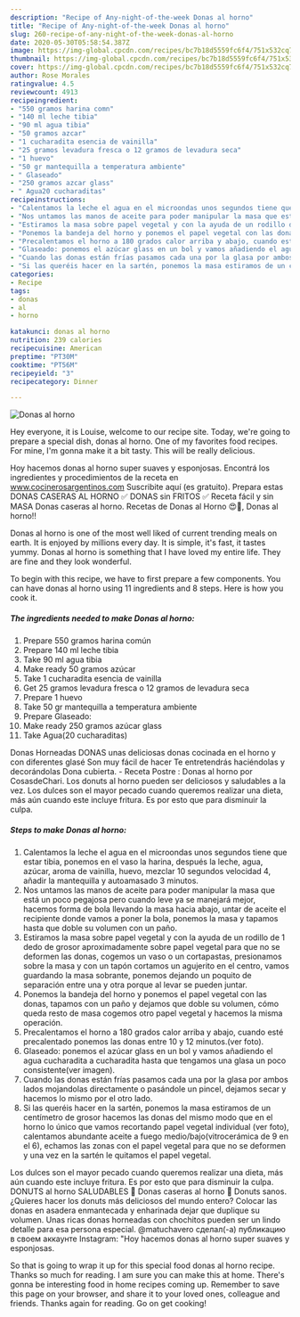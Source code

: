 ```yaml
---
description: "Recipe of Any-night-of-the-week Donas al horno"
title: "Recipe of Any-night-of-the-week Donas al horno"
slug: 260-recipe-of-any-night-of-the-week-donas-al-horno
date: 2020-05-30T05:58:54.387Z
image: https://img-global.cpcdn.com/recipes/bc7b18d5559fc6f4/751x532cq70/donas-al-horno-foto-principal.jpg
thumbnail: https://img-global.cpcdn.com/recipes/bc7b18d5559fc6f4/751x532cq70/donas-al-horno-foto-principal.jpg
cover: https://img-global.cpcdn.com/recipes/bc7b18d5559fc6f4/751x532cq70/donas-al-horno-foto-principal.jpg
author: Rose Morales
ratingvalue: 4.5
reviewcount: 4913
recipeingredient:
- "550 gramos harina comn"
- "140 ml leche tibia"
- "90 ml agua tibia"
- "50 gramos azcar"
- "1 cucharadita esencia de vainilla"
- "25 gramos levadura fresca o 12 gramos de levadura seca"
- "1 huevo"
- "50 gr mantequilla a temperatura ambiente"
- " Glaseado"
- "250 gramos azcar glass"
- " Agua20 cucharaditas"
recipeinstructions:
- "Calentamos la leche el agua en el microondas unos segundos tiene que estar tibia, ponemos en el vaso la harina, después la leche, agua, azúcar, aroma de vainilla, huevo, mezclar 10 segundos velocidad 4, añadir la mantequilla y autoamasado 3 minutos."
- "Nos untamos las manos de aceite para poder manipular la masa que está un poco pegajosa pero cuando leve ya se manejará mejor, hacemos forma de bola llevando la masa hacia abajo, untar de aceite el recipiente donde vamos a poner la bola, ponemos la masa y tapamos hasta que doble su volumen con un paño."
- "Estiramos la masa sobre papel vegetal y con la ayuda de un rodillo de 1 dedo de grosor aproximadamente sobre papel vegetal para que no se deformen las donas, cogemos un vaso o un cortapastas, presionamos sobre la masa y con un tapón cortamos un agujerito en el centro, vamos guardando la masa sobrante, ponemos dejando un poquito de separación entre una y otra porque al levar se pueden juntar."
- "Ponemos la bandeja del horno y ponemos el papel vegetal con las donas, tapamos con un paño y dejamos que doble su volumen, cómo queda resto de masa cogemos otro papel vegetal y hacemos la misma operación."
- "Precalentamos el horno a 180 grados calor arriba y abajo, cuando esté precalentado ponemos las donas entre 10 y 12 minutos.(ver foto)."
- "Glaseado: ponemos el azúcar glass en un bol y vamos añadiendo el agua cucharadita a cucharadita hasta que tengamos una glasa un poco consistente(ver imagen)."
- "Cuando las donas están frías pasamos cada una por la glasa por ambos lados mojandolas directamente o pasándole un pincel, dejamos secar y hacemos lo mismo por el otro lado."
- "Si las queréis hacer en la sartén, ponemos la masa estiramos de un centímetro de grosor hacemos las donas del mismo modo que en el horno lo único que vamos recortando papel vegetal individual (ver foto), calentamos abundante aceite a fuego medio/bajo(vitrocerámica de 9 en el 6), echamos las zonas con el papel vegetal para que no se deformen y una vez en la sartén le quitamos el papel vegetal."
categories:
- Recipe
tags:
- donas
- al
- horno

katakunci: donas al horno 
nutrition: 239 calories
recipecuisine: American
preptime: "PT30M"
cooktime: "PT56M"
recipeyield: "3"
recipecategory: Dinner

---
```



![Donas al horno](https://img-global.cpcdn.com/recipes/bc7b18d5559fc6f4/751x532cq70/donas-al-horno-foto-principal.jpg)

Hey everyone, it is Louise, welcome to our recipe site. Today, we're going to prepare a special dish, donas al horno. One of my favorites food recipes. For mine, I'm gonna make it a bit tasty. This will be really delicious.

Hoy hacemos donas al horno super suaves y esponjosas. Encontrá los ingredientes y procedimientos de la receta en www.cocinerosargentinos.com Suscribite aquí (es gratuito). Prepara estas DONAS CASERAS AL HORNO ✅ DONAS sin FRITOS ✅ Receta fácil y sin MASA Donas caseras al horno. Recetas de Donas al Horno 😍🍩, Donas al horno!!

Donas al horno is one of the most well liked of current trending meals on earth. It is enjoyed by millions every day. It is simple, it's fast, it tastes yummy. Donas al horno is something that I have loved my entire life. They are fine and they look wonderful.


To begin with this recipe, we have to first prepare a few components. You can have donas al horno using 11 ingredients and 8 steps. Here is how you cook it.

<!--inarticleads1-->

##### The ingredients needed to make Donas al horno:

1. Prepare 550 gramos harina común
1. Prepare 140 ml leche tibia
1. Take 90 ml agua tibia
1. Make ready 50 gramos azúcar
1. Take 1 cucharadita esencia de vainilla
1. Get 25 gramos levadura fresca o 12 gramos de levadura seca
1. Prepare 1 huevo
1. Take 50 gr mantequilla a temperatura ambiente
1. Prepare  Glaseado:
1. Make ready 250 gramos azúcar glass
1. Take  Agua(20 cucharaditas)


Donas Horneadas DONAS unas deliciosas donas cocinada en el horno y con diferentes glasé Son muy fácil de hacer Te entretendrás haciéndolas y decorándolas Dona cubierta. - Receta Postre : Donas al horno por CosasdeChari. Los donuts al horno pueden ser deliciosos y saludables a la vez. Los dulces son el mayor pecado cuando queremos realizar una dieta, más aún cuando este incluye fritura. Es por esto que para disminuir la culpa. 

<!--inarticleads2-->

##### Steps to make Donas al horno:

1. Calentamos la leche el agua en el microondas unos segundos tiene que estar tibia, ponemos en el vaso la harina, después la leche, agua, azúcar, aroma de vainilla, huevo, mezclar 10 segundos velocidad 4, añadir la mantequilla y autoamasado 3 minutos.
1. Nos untamos las manos de aceite para poder manipular la masa que está un poco pegajosa pero cuando leve ya se manejará mejor, hacemos forma de bola llevando la masa hacia abajo, untar de aceite el recipiente donde vamos a poner la bola, ponemos la masa y tapamos hasta que doble su volumen con un paño.
1. Estiramos la masa sobre papel vegetal y con la ayuda de un rodillo de 1 dedo de grosor aproximadamente sobre papel vegetal para que no se deformen las donas, cogemos un vaso o un cortapastas, presionamos sobre la masa y con un tapón cortamos un agujerito en el centro, vamos guardando la masa sobrante, ponemos dejando un poquito de separación entre una y otra porque al levar se pueden juntar.
1. Ponemos la bandeja del horno y ponemos el papel vegetal con las donas, tapamos con un paño y dejamos que doble su volumen, cómo queda resto de masa cogemos otro papel vegetal y hacemos la misma operación.
1. Precalentamos el horno a 180 grados calor arriba y abajo, cuando esté precalentado ponemos las donas entre 10 y 12 minutos.(ver foto).
1. Glaseado: ponemos el azúcar glass en un bol y vamos añadiendo el agua cucharadita a cucharadita hasta que tengamos una glasa un poco consistente(ver imagen).
1. Cuando las donas están frías pasamos cada una por la glasa por ambos lados mojandolas directamente o pasándole un pincel, dejamos secar y hacemos lo mismo por el otro lado.
1. Si las queréis hacer en la sartén, ponemos la masa estiramos de un centímetro de grosor hacemos las donas del mismo modo que en el horno lo único que vamos recortando papel vegetal individual (ver foto), calentamos abundante aceite a fuego medio/bajo(vitrocerámica de 9 en el 6), echamos las zonas con el papel vegetal para que no se deformen y una vez en la sartén le quitamos el papel vegetal.


Los dulces son el mayor pecado cuando queremos realizar una dieta, más aún cuando este incluye fritura. Es por esto que para disminuir la culpa. DONUTS al horno SALUDABLES 🍩 Donas caseras al horno 🍩 Donuts sanos. ¿Quieres hacer los donuts más deliciosos del mundo entero? Colocar las donas en asadera enmantecada y enharinada dejar que duplique su volumen. Unas ricas donas horneadas con chochitos pueden ser un lindo detalle para esa persona especial. @matuchavero сделал(-а) публикацию в своем аккаунте Instagram: &#34;Hoy hacemos donas al horno super suaves y esponjosas. 

So that is going to wrap it up for this special food donas al horno recipe. Thanks so much for reading. I am sure you can make this at home. There's gonna be interesting food in home recipes coming up. Remember to save this page on your browser, and share it to your loved ones, colleague and friends. Thanks again for reading. Go on get cooking!
